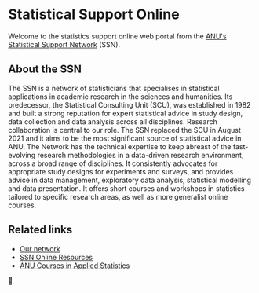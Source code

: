 # Statistical Support Online

Welcome to the statistics support online web portal from the [ANU's Statistical Support Network](https://services.anu.edu.au/business-units/dean-higher-degree-research/statistical-support-network) (SSN).

## About the SSN

The SSN is a network of statisticians that specialises in statistical applications in academic research in the sciences and humanities. Its predecessor, the Statistical Consulting Unit (SCU), was established in 1982 and built a strong reputation for expert statistical advice in study design, data collection and data analysis across all disciplines. Research collaboration is central to our role. The SSN replaced the SCU in August 2021 and it aims to be the most significant source of statistical advice in ANU. The Network has the technical expertise to keep abreast of the fast-evolving research methodologies in a data-driven research environment, across a broad range of disciplines. It consistently advocates for appropriate study designs for experiments and surveys, and provides advice in data management, exploratory data analysis, statistical modelling and data presentation. It offers short courses and workshops in statistics tailored to specific research areas, as well as more generalist online courses.

## Related links

+ [Our network](https://anustatsupportonline.github.io/our-network)
+ [SSN Online Resources](https://anustatsupportonline.github.io/SSN-online-resources)
+ [ANU Courses in Applied Statistics](https://anustatsupportonline.github.io/anu-courses)

	
&#128101;


